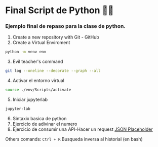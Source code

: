 # Final Script de Python 🐍✨

### Ejemplo final de repaso para la clase de python. 

1. Create a new repository with Git - GitHub
2. Create a Virtual Enviroment
```bash
python -m venv env
```
3. Evil teacher's command
```bash
git log --oneline --decorate --graph --all
```
4. Activar el entorno virtual
```bash
source ./env/Scripts/activate
```
5. Iniciar jupyterlab
```bash
jupyter-lab
```
6. Sintaxix basica de python
7. Ejercicio de adivinar el numero
8. Ejercicio de consumir una API-Hacer un request [JSON Placeholder](https://jsonplaceholder.typicode.com/)

Others comands:
`Ctrl + R` Busqueda inversa al historial (en bash)

